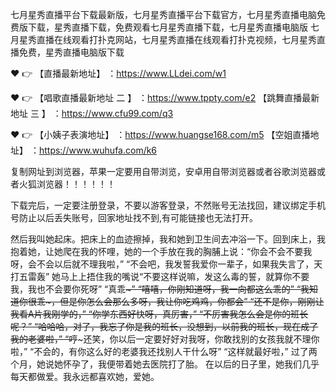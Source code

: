 七月星秀直播平台下载最新版，七月星秀直播平台下载官方，七月星秀直播电脑免费版下载，星秀直播下载，免费观看七月星秀直播下载，七月星秀直播电脑版
七月星秀直播在线观看打扑克网站，七月星秀直播在线观看打扑克视频，七月星秀直播免费，星秀直播电脑版下载

❤️ 👉 【直播最新地址】 ：https://www.LLdei.com/w1

❤️ 👉 【唱歌直播最新地址 二 】 ：https://www.tppty.com/e2    【跳舞直播最新地址  三 】 ：https://www.cfu99.com/q3

❤️ 👉 【小姨子表演地址】 ：https://www.huangse168.com/m5    【空姐直播地址】 ：https://www.wuhufa.com/k6

复制网址到浏览器，苹果一定要用自带浏览，安卓用自带浏览器或者谷歌浏览器或者火狐浏览器！！！！！！

下载完后，一定要注册登录，不要以游客登录，不然账号无法找回，建议绑定手机号防止以后丢失账号，回家地址找不到,有可能链接也无法打开。

然后我叫她起床。把床上的血迹擦掉，我和她到卫生间去冲浴一下。回到床上，我抱着她，让她爬在我的怀哩，她的一个手放在我的胸脯上说：“你会不会不要我呀，会不会以后就不理我啦，”
“不会吧，我发誓我爱你一辈子，如果我失言了，天打五雷轰”
她马上上捂住我的嘴说“不要这样说嘛，发这么毒的誓，就算你不要我，我也不会要你死呀”
“真乖~~~”
“嘻嘻，你刚知道呀，我一向都这么乖的”
“我知道你很乖~，但是你怎么会那么多呀，我让你吃鸡鸡，你都会”
“还不是你，刚刚让我看A片我刚学的，”
“你学东西好快呀，真厉害，”
“不厉害我怎么会是你的班长呢？”
“哈哈哈，对了，我忘了你是我的班长，没想到，以前我的班长，现在成了我的老婆啦，”
“哼~~~还笑，你以后一定要好好对我呀，你敢找别的女孩我就不理你啦，”
“不会的，有你这么好的老婆我还找别人干什么呀”
“这样就最好啦，”
过了两个月，她说她怀孕了，我便带着她去医院打了胎。
在以后的日子里，她我们几乎每天都做爱。我永远都喜欢她，爱她。
